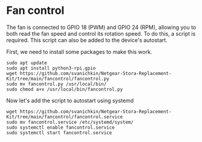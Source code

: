 # Fan control

The fan is connected to GPIO 18 (PWM) and GPIO 24 (RPM), allowing you to both read the fan speed and control its rotation speed. To do this, a script is required. This script can also be added to the device's autostart.

First, we need to install some packages to make this work.

```
sudo apt update
sudo apt install python3-rpi.gpio
wget https://github.com/svanichkin/Netgear-Stora-Replacement-Kit/tree/main/fancontrol/fancontrol.py
sudo mv fancontrol.py /usr/local/bin/
sudo chmod a+x /usr/local/bin/fancontrol.py
```

Now let's add the script to autostart using systemd
```
wget https://github.com/svanichkin/Netgear-Stora-Replacement-Kit/tree/main/fancontrol/fancontrol.service
sudo mv fancontrol.service /etc/systemd/system/
sudo systemctl enable fancontrol.service
sudo systemctl start fancontrol.service
```


